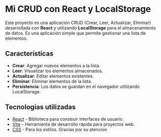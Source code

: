 # Mi CRUD con React y LocalStorage

Este proyecto es una aplicación CRUD (Crear, Leer, Actualizar, Eliminar) desarrollada con **React** y utilizando **LocalStorage** para el almacenamiento de datos. Es una aplicación simple que permite gestionar una lista de elementos.

## Características

- **Crear**: Agregar nuevos elementos a la lista.
- **Leer**: Visualizar los elementos almacenados.
- **Actualizar**: Editar elementos existentes.
- **Eliminar**: Eliminar elementos de la lista.
- **Persistencia**: Los datos se guardan en el navegador utilizando LocalStorage.

## Tecnologías utilizadas

- [React](https://reactjs.org/) - Biblioteca para construir interfaces de usuario.
- [Vite](https://vitejs.dev/) - Herramienta de desarrollo rápida para proyectos web.
- [CSS](https://developer.mozilla.org/en-US/docs/Web/CSS) - Para los estilos.
Gracias por su atencion
